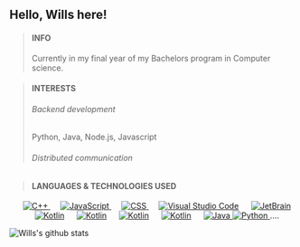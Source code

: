 <!--
**Willz01/Willz01** is a ✨ _special_ ✨ repository because its `README.md` (this file) appears on your GitHub profile.

Here are some ideas to get you started:

- 🔭 I’m currently working on ...
- 🌱 I’m currently learning ...
- 👯 I’m looking to collaborate on ...
- 🤔 I’m looking for help with ...
- 💬 Ask me about ...
- 📫 How to reach me: ...
- 😄 Pronouns: ...
- ⚡ Fun fact: ...
-->


## Hello, Wills here!


>#### INFO
>Currently in my final year of my Bachelors program in Computer science.

>#### INTERESTS
> ###### Backend development
> 
> Python, Java, Node.js, Javascript
> 
> ###### Distributed communication


>#### LANGUAGES & TECHNOLOGIES USED
	
<p align="center"> 
  &emsp; 
  <a href="https://www.w3schools.com/cpp/" target="_blank"> 
    <img alt="C++" src="https://img.shields.io/badge/C++%20-%2300599C.svg?style=plastic&logo=c%2B%2B&logoColor=white">
  </a> 
  &emsp;
  <a href="https://developer.mozilla.org/en-US/docs/Web/JavaScript" target="_blank"> 
     <img alt="JavaScript" src="https://img.shields.io/badge/JavaScript%20-%23F7DF1E.svg?style=plastic&logo=javascript&logoColor=black">
   </a>
  &emsp;
  <a href="https://www.w3schools.com/css/" target="_blank">
    <img alt="CSS" src="https://img.shields.io/badge/NODE%20-%231572B6.svg?style=plastic&logo=css3&logoColor=white">
  </a>
  &emsp;
    <a href="https://code.visualstudio.com"><img alt="Visual Studio Code" src="https://img.shields.io/badge/Visual%20Studio%20Code-0078d7.svg?style=plastic&logo=visual-studio-code&logoColor=white"></a>
  &emsp;
    <a href="https://www.jetbrains.com"><img alt="JetBrain" src="https://img.shields.io/badge/jetbrains-%23000000.svg?style=plastic&logo=jetbrains&logoColor=white" /></a>
    &emsp;
    <a href="https://kotlinlang.org"><img alt="Kotlin" src="https://img.shields.io/badge/kotlin-%23000000.svg?style=plastic&logo=kotlin&logoColor=red" /></a> 
    &emsp;
    <a href="https://expressjs.com/"><img alt="Kotlin" src="https://img.shields.io/badge/express-%23000000.svg?style=plastic&logo=express&logoColor=red" /></a> 
    &emsp;
    <a href="https://gradle.org/"><img alt="Kotlin" src="https://img.shields.io/badge/gradle-%23000000.svg?style=plastic&logo=gradle&logoColor=blue" /></a>
    &emsp;
    <a href="https://spring.io/"><img alt="Kotlin" src="https://img.shields.io/badge/spring-%23000000.svg?style=plastic&logo=spring&logoColor=green" /></a> 
      &emsp;
    <a href="https://www.java.com" target="_blank"> 
    <img alt="Java" src="https://img.shields.io/badge/Java-%23007396.svg?style=plastic&logo=java&logoColor=white">
  </a>
  
  <a href="https://www.python.org" target="_blank">
    <img alt="Python" src="https://img.shields.io/badge/Python%20-%2314354C.svg?style=plastic&logo=python&logoColor=yellow">
  </a>
	....
</p>

![Wills's github stats](https://github-readme-stats.vercel.app/api?username=Willz01&show_icons=true&theme=dark&count_private=true)


